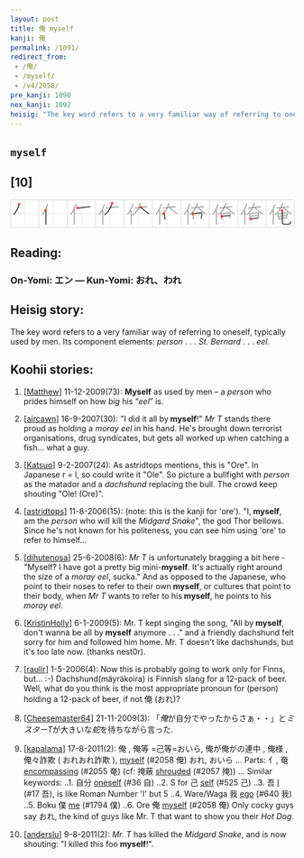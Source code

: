 ```yaml
---
layout: post
title: 俺 myself
kanji: 俺
permalink: /1091/
redirect_from:
 - /俺/
 - /myself/
 - /v4/2058/
pre_kanji: 1090
nex_kanji: 1092
heisig: "The key word refers to a very familiar way of referring to oneself, typically used by men. Its component elements: <i>person</i> . . . <i>St. Bernard</i> . . . <i>eel</i>."
---
```


## `myself`

## [10]

<div class="stroke"><img src="../images/E4BFBA.png" /></div>

## Reading:

### On-Yomi: エン &mdash; Kun-Yomi: おれ、われ

## Heisig story:

The key word refers to a very familiar way of referring to oneself, typically used by men. Its component elements: <i>person</i> . . . <i>St. Bernard</i> . . . <i>eel</i>.

## Koohii stories:

1) [<a href="http://kanji.koohii.com/profile/Matthew">Matthew</a>] 11-12-2009(73): <strong>Myself</strong> as used by men – a <em>person</em> who prides himself on how <em>big</em> his “<em>eel</em>” is.

2) [<a href="http://kanji.koohii.com/profile/aircawn">aircawn</a>] 16-9-2007(30): &quot;I did it all by<strong> myself</strong>!&quot; <em>Mr T</em> stands there proud as holding a <em>moray eel</em> in his hand. He&#039;s brought down terrorist organisations, drug syndicates, but gets all worked up when catching a fish... what a guy.

3) [<a href="http://kanji.koohii.com/profile/Katsuo">Katsuo</a>] 9-2-2007(24): As astridtops mentions, this is &quot;Ore&quot;. In Japanese r = l, so could write it &quot;Ole&quot;. So picture a bullfight with <em>person</em> as the matador and a <em>dachshund</em> replacing the bull. The crowd keep shouting &quot;Ole! (Ore)&quot;.

4) [<a href="http://kanji.koohii.com/profile/astridtops">astridtops</a>] 11-8-2006(15): (note: this is the kanji for &#039;ore&#039;). &quot;I,<strong> myself</strong>, am the <em>person</em> who will kill the <em>Midgard Snake</em>&quot;, the god Thor bellows. Since he&#039;s not known for his politeness, you can see him using &#039;ore&#039; to refer to himself...

5) [<a href="http://kanji.koohii.com/profile/dihutenosa">dihutenosa</a>] 25-6-2008(6): <em>Mr T</em> is unfortunately bragging a bit here - &quot;Myself? I have got a pretty big mini-<strong>myself</strong>. It&#039;s actually right around the size of a <em>moray eel</em>, sucka.&quot; And as opposed to the Japanese, who point to their noses to refer to their own<strong> myself</strong>, or cultures that point to their body, when <em>Mr T</em> wants to refer to his<strong> myself</strong>, he points to his <em>moray eel</em>.

6) [<a href="http://kanji.koohii.com/profile/KristinHolly">KristinHolly</a>] 6-1-2009(5): Mr. T kept singing the song, &quot;All by<strong> myself</strong>, don&#039;t wanna be all by<strong> myself</strong> anymore . . .&quot; and a friendly dachshund felt sorry for him and followed him home. Mr. T doesn&#039;t like dachshunds, but it&#039;s too late now. (thanks nest0r).

7) [<a href="http://kanji.koohii.com/profile/raulir">raulir</a>] 1-5-2006(4): Now this is probably going to work only for Finns, but... :-) Dachshund(mäyräkoira) is Finnish slang for a 12-pack of beer. Well, what do you think is the most appropriate pronoun for (person) holding a 12-pack of beer, if not 俺 (おれ)?

8) [<a href="http://kanji.koohii.com/profile/Cheesemaster64">Cheesemaster64</a>] 21-11-2009(3): 「<em>俺</em>が自分でやったからさぁ・・」と<em>ミスターT</em>が大きいな<em>蛇</em>を待ちながら言った.

9) [<a href="http://kanji.koohii.com/profile/kapalama">kapalama</a>] 17-8-2011(2): 俺 , 俺等 =己等=おいら, 俺が俺がの連中 , 俺様 , 俺々詐欺 ( おれおれ詐欺 ), <a href="../v4/2058">myself</a> (#2058 俺) おれ, おいら ... Parts: 亻, 奄 <a href="../v4/2055">encompassing</a> (#2055 奄) (cf: 掩蔽 <a href="../v4/2057">shrouded</a> (#2057 掩)) ... Similar keywords: ..1. 自分 <a href="../v4/36">oneself</a> (#36 自) ..2. S for 己 <a href="../v4/525">self</a> (#525 己) ..3. 吾 <a href="../v4/17">I</a> (#17 吾), is like Roman Number &#039;I&#039; but 5 ..4. Ware/Waga 我 <a href="../v4/640">ego</a> (#640 我) ..5. Boku 僕 <a href="../v4/1794">me</a> (#1794 僕) ..6. Ore 俺 <a href="../v4/2058">myself</a> (#2058 俺) Only cocky guys say おれ, the kind of guys like Mr. T that want to show you their <em>Hot Dog</em>.

10) [<a href="http://kanji.koohii.com/profile/anderslu">anderslu</a>] 9-8-2011(2): <em>Mr. T</em> has killed the <em>Midgard Snake</em>, and is now shouting: &quot;I killed this foo<strong> myself</strong>!&quot;.
